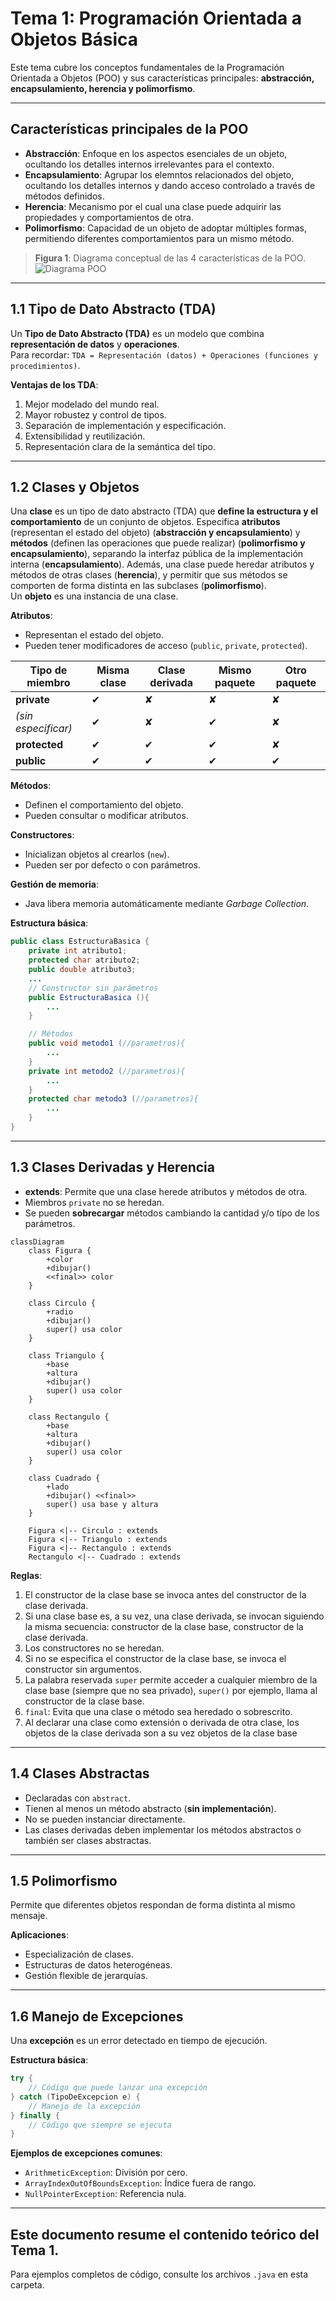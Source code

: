 # Tema 1: Programación Orientada a Objetos Básica

Este tema cubre los conceptos fundamentales de la Programación Orientada a Objetos (POO) y sus características principales: **abstracción, encapsulamiento, herencia y polimorfismo**.

---

## Características principales de la POO

- **Abstracción**: Enfoque en los aspectos esenciales de un objeto, ocultando los detalles internos irrelevantes para el contexto.
- **Encapsulamiento**: Agrupar los elemntos relacionados del objeto, ocultando los detalles internos y dando acceso controlado a través de métodos definidos.
- **Herencia**: Mecanismo por el cual una clase puede adquirir las propiedades y comportamientos de otra.
- **Polimorfismo**: Capacidad de un objeto de adoptar múltiples formas, permitiendo diferentes comportamientos para un mismo método.

> **Figura 1**: Diagrama conceptual de las 4 características de la POO.  
> ![Diagrama POO](imagenes/poo_caracteristicas.png)

---

## 1.1 Tipo de Dato Abstracto (TDA)

Un **Tipo de Dato Abstracto (TDA)** es un modelo que combina **representación de datos** y **operaciones**.  
Para recordar: `TDA = Representación (datos) + Operaciones (funciones y procedimientos)`.

**Ventajas de los TDA**:
1. Mejor modelado del mundo real.
2. Mayor robustez y control de tipos.
3. Separación de implementación y especificación.
4. Extensibilidad y reutilización.
5. Representación clara de la semántica del tipo.

---

## 1.2 Clases y Objetos

Una **clase** es un tipo de dato abstracto (TDA) que **define la estructura y el comportamiento** de un conjunto de objetos. Especifica **atributos** (representan el estado del objeto) (**abstracción y encapsulamiento**) y **métodos** (definen las operaciones que puede realizar) (**polimorfismo y encapsulamiento**), separando la interfaz pública de la implementación interna (**encapsulamiento**). Además, una clase puede heredar atributos y métodos de otras clases (**herencia**), y permitir que sus métodos se comporten de forma distinta en las subclases (**polimorfismo**).  
Un **objeto** es una instancia de una clase.

**Atributos**:
- Representan el estado del objeto.
- Pueden tener modificadores de acceso (`public`, `private`, `protected`).

| Tipo de miembro | Misma clase | Clase derivada | Mismo paquete | Otro paquete |
|-----------------|-------------|----------------|---------------|--------------|
| **private**     | ✔           | ✘              | ✘             | ✘            |
| *(sin especificar)* | ✔       | ✘              | ✔             | ✘            |
| **protected**   | ✔           | ✔              | ✔             | ✘            |
| **public**      | ✔           | ✔              | ✔             | ✔            |

**Métodos**:
- Definen el comportamiento del objeto.
- Pueden consultar o modificar atributos.

**Constructores**:
- Inicializan objetos al crearlos (`new`).
- Pueden ser por defecto o con parámetros.

**Gestión de memoria**:
- Java libera memoria automáticamente mediante *Garbage Collection*.

**Estructura básica**:
```java
public class EstructuraBasica {
    private int atributo1;
    protected char atributo2;
    public double atributo3;
    ...
    // Constructor sin parámetros
    public EstructuraBasica (){
        ...
    }

    // Métodos
    public void metodo1 (//parametros){
        ...
    }
    private int metodo2 (//parametros){
        ...
    }
    protected char metodo3 (//parametros){
        ...
    }
}
```

---

## 1.3 Clases Derivadas y Herencia

- **extends**: Permite que una clase herede atributos y métodos de otra.
- Miembros `private` no se heredan.
- Se pueden **sobrecargar** métodos cambiando la cantidad y/o típo de los parámetros.

```mermaid
classDiagram
    class Figura {
        +color
        +dibujar()
        <<final>> color
    }

    class Circulo {
        +radio
        +dibujar()
        super() usa color
    }

    class Triangulo {
        +base
        +altura
        +dibujar()
        super() usa color
    }

    class Rectangulo {
        +base
        +altura
        +dibujar()
        super() usa color
    }

    class Cuadrado {
        +lado
        +dibujar() <<final>>
        super() usa base y altura
    }

    Figura <|-- Circulo : extends
    Figura <|-- Triangulo : extends
    Figura <|-- Rectangulo : extends
    Rectangulo <|-- Cuadrado : extends
```


**Reglas**:
1. El constructor de la clase base se invoca antes del constructor de la clase derivada.
2. Si una clase base es, a su vez, una clase derivada, se invocan siguiendo la misma secuencia: constructor de la clase base, constructor de la clase derivada.
3. Los constructores no se heredan.
4. Si no se especifica el constructor de la clase base, se invoca el constructor sin argumentos.
5. La palabra reservada `super` permite acceder a cualquier miembro de la clase base (siempre que no sea privado), `super()` por ejemplo, llama al constructor de la clase base.
6. `final`: Evita que una clase o método sea heredado o sobrescrito.
7. Al declarar una clase como extensión o derivada de otra clase, los objetos de la clase derivada son a su vez objetos de la clase base

---

## 1.4 Clases Abstractas

- Declaradas con `abstract`.
- Tienen al menos un método abstracto (**sin implementación**).
- No se pueden instanciar directamente.
- Las clases derivadas deben implementar los métodos abstractos o también ser clases abstractas.

---

## 1.5 Polimorfismo

Permite que diferentes objetos respondan de forma distinta al mismo mensaje.

**Aplicaciones**:
- Especialización de clases.
- Estructuras de datos heterogéneas.
- Gestión flexible de jerarquías.

---

## 1.6 Manejo de Excepciones

Una **excepción** es un error detectado en tiempo de ejecución.

**Estructura básica**:
```java
try {
    // Código que puede lanzar una excepción
} catch (TipoDeExcepcion e) {
    // Manejo de la excepción
} finally {
    // Código que siempre se ejecuta
}
```

**Ejemplos de excepciones comunes**:
- `ArithmeticException`: División por cero.
- `ArrayIndexOutOfBoundsException`: Índice fuera de rango.
- `NullPointerException`: Referencia nula.

---

## Este documento resume el contenido teórico del **Tema 1**.  
Para ejemplos completos de código, consulte los archivos `.java` en esta carpeta.
